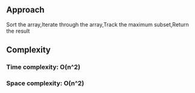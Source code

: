 ## Approach
Sort the array,Iterate through the array,Track the maximum subset,Return the result

## Complexity
### Time complexity: O(n^2)

### Space complexity: O(n^2)
